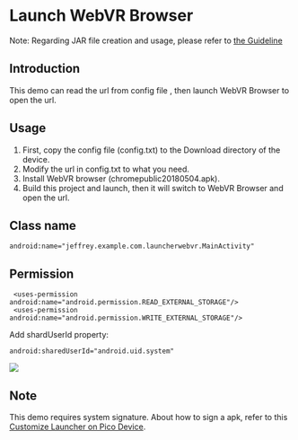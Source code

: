 # Launch WebVR Browser 

Note: Regarding JAR file creation and usage, please refer to [the Guideline](https://github.com/picoxr/support/blob/master/How%20to%20use%20JAR%20file%20in%20Unity%20project%20on%20Pico%20Device.docx)

## Introduction
This demo can read the url from config file , then launch WebVR Browser to open the url.

## Usage
1. First, copy the config file (config.txt) to the Download directory of the device.
2. Modify the url in config.txt to what you need.
3. Install WebVR browser (chromepublic20180504.apk).
4. Build this project and launch, then it will switch to WebVR Browser and open the url.

## Class name
```
android:name="jeffrey.example.com.launcherwebvr.MainActivity"
```

## Permission

```
 <uses-permission android:name="android.permission.READ_EXTERNAL_STORAGE"/>
 <uses-permission android:name="android.permission.WRITE_EXTERNAL_STORAGE"/>
```

Add shardUserId property: 

```
android:sharedUserId="android.uid.system"
```

![](https://github.com/picoxr/LauncherWebVR/blob/master/01.png)

## Note
This demo requires system signature. About how to sign a apk, refer to this [Customize Launcher on Pico Device](https://github.com/picoxr/support/blob/master/Customize%20Launcher%20on%20Pico%20Device.docx?raw=true).




